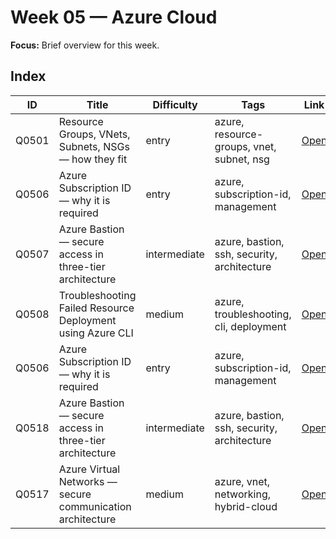 # Week 05 — Azure Cloud

**Focus:** Brief overview for this week.

## Index
| ID | Title | Difficulty | Tags | Link |
|---|---|---|---|---|
| Q0501 | Resource Groups, VNets, Subnets, NSGs — how they fit | entry | azure, resource-groups, vnet, subnet, nsg | [Open](questions/Q0501-azure-rg-vnet-subnet-nsg.md) |
| Q0506 | Azure Subscription ID — why it is required | entry | azure, subscription-id, management | [Open](questions/Q0506-azure-subscription-id.md) |
| Q0507 | Azure Bastion — secure access in three-tier architecture | intermediate | azure, bastion, ssh, security, architecture | [Open](questions/Q0507-azure-bastion.md) |
| Q0508| Troubleshooting Failed Resource Deployment using Azure CLI | medium | azure, troubleshooting, cli, deployment | [Open](questions/Q0510-azure-cli-troubleshooting.md) |
| Q0506 | Azure Subscription ID — why it is required | entry | azure, subscription-id, management | [Open](questions/Q0505-azure-subscription-id.md) 
| Q0518 | Azure Bastion — secure access in three-tier architecture | intermediate | azure, bastion, ssh, security, architecture | [Open](questions/Q506-azure-AzureBastion.md) |
| Q0517 | Azure Virtual Networks — secure communication architecture | medium | azure, vnet, networking, hybrid-cloud | [Open](questions/Q0517-azure-virtual-networks.md) |
